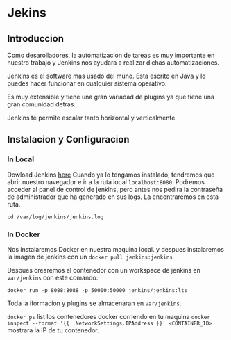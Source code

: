 # Jekins

## Introduccion

Como desarolladores, la automatizacion de tareas es muy importante en nuestro trabajo y Jenkins nos ayudara a realizar dichas automatizaciones.

Jenkins es el software mas usado del muno. Esta escrito en Java y lo puedes hacer funcionar en cualquier sistema operativo.

Es muy extensible y tiene una gran variadad de plugins ya que tiene una gran comunidad detras.

Jenkins te permite escalar tanto horizontal y verticalmente.

## Instalacion y Configuracion

### In Local

Dowload Jenkins [here](https://jenkins.io/download/)
Cuando ya lo tengamos instalado, tendremos que abrir nuestro navegador e ir a la ruta local `localhost:8080`.
Podremos acceder al panel de control de jenkins, pero antes nos pedira la contraseña de administrador que ha generado en sus logs. La encontraremos en esta ruta.

`cd /var/log/jenkins/jenkins.log`

### In Docker

Nos instalaremos Docker en nuestra maquina local. y despues instalaremos la imagen de jenkins con un `docker pull jenkins:jenkins`

Despues crearemos el contenedor con un workspace de jenkins en `var/jenkins` con este comando:

`docker run -p 8088:8088 -p 50000:50000 jenkins/jenkins:lts`

Toda la iformacion y plugins se almacenaran en `var/jenkins`.

`docker ps` list los contenedores docker corriendo en tu maquina
`docker inspect --format '{{ .NetworkSettings.IPAddress }}' <CONTAINER_ID>` mostrara la IP de tu contenedor.